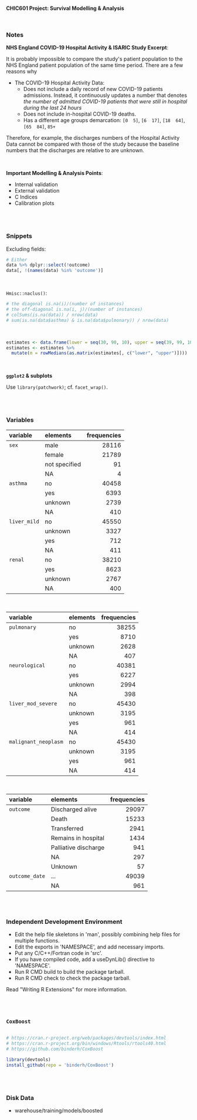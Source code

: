 <br>

**CHIC601 Project: Survival Modelling & Analysis**

<br>

### Notes

**NHS England COVID-19 Hospital Activity & ISARIC Study Excerpt**:

It is probably impossible to compare the study's patient population to the NHS England patient population of the same
time period.  There are a few reasons why

* The COVID-19 Hospital Activity Data:
  * Does not include a daily record of new COVID-19 patients admissions.  Instead, it continuously updates a number 
    that denotes *the number of admitted COVID-19 patients that were still in hospital during the last 24 hours*
  * Does not include in-hospital COVID-19 deaths.
  * Has a different age groups demarcation: `[0  5]`, `[6  17]`, `[18  64]`, `[65  84]`, `85+`

Therefore, for example, the discharges numbers of the Hospital Activity Data cannot be compared with those of the study
because the baseline numbers that the discharges are relative to are unknown.

<br>

**Important Modelling & Analysis Points**:

* Internal validation
* External validation
* C Indices
* Calibration plots


<br>
<br>


### Snippets

Excluding fields:

```r
# Either
data %>% dplyr::select(!outcome)
data[, !(names(data) %in% 'outcome')]
```

<br>

``Hmisc::naclus()``:

```r
# the diagonal is.na(i)/(number of instances)
# the off-diagonal is.na(i, j)/(number of instances)
# colSums(is.na(data)) / nrow(data)
# sum(is.na(data$asthma) & is.na(data$pulmonary)) / nrow(data)
```

<br>

```r
estimates <- data.frame(lower = seq(30, 90, 10), upper = seq(39, 99, 10))
estimates <- estimates %>%
  mutate(m = rowMedians(as.matrix(estimates[, c("lower", "upper")])))
```


<br>

**``ggplot2`` & subplots**

Use ``library(patchwork)``; cf. ``facet_wrap()``.


<br>
<br>

### Variables

variable | elements | frequencies
:--- | :--- | ---:
``sex`` | male | 28116
 &nbsp; | female | 21789
 &nbsp; | not specified | 91
 &nbsp; | NA | 4
``asthma`` | no | 40458
 &nbsp; | yes | 6393
 &nbsp; | unknown | 2739
 &nbsp; | NA | 410
``liver_mild`` | no | 45550
 &nbsp; | unknown | 3327
 &nbsp; | yes | 712
 &nbsp; | NA | 411
``renal`` | no | 38210
 &nbsp; | yes | 8623
 &nbsp; | unknown | 2767
 &nbsp; | NA | 400

<br>

variable | elements | frequencies
:--- | :--- | ---:
``pulmonary`` | no | 38255
 &nbsp; | yes | 8710
 &nbsp; | unknown | 2628
 &nbsp; | NA | 407
``neurological`` | no | 40381
 &nbsp; | yes | 6227
 &nbsp; | unknown | 2994
 &nbsp; | NA | 398
``liver_mod_severe`` | no | 45430
 &nbsp; | unknown | 3195
 &nbsp; | yes | 961
 &nbsp; | NA | 414
``malignant_neoplasm`` | no | 45430
 &nbsp; | unknown | 3195
 &nbsp; | yes | 961
 &nbsp; | NA | 414

<br>

variable | elements | frequencies
:--- | :--- | ---:
``outcome`` | Discharged alive | 29097
&nbsp; | Death | 15233
&nbsp; | Transferred | 2941
&nbsp; | Remains in hospital | 1434
&nbsp; | Palliative discharge | 941
&nbsp; | NA | 297
&nbsp; | Unknown | 57
``outcome_date`` | ... | 49039
&nbsp; | NA | 961


<br>
<br>

### Independent Development Environment

* Edit the help file skeletons in 'man', possibly combining help files
  for multiple functions.
* Edit the exports in 'NAMESPACE', and add necessary imports.
* Put any C/C++/Fortran code in 'src'.
* If you have compiled code, add a useDynLib() directive to
  'NAMESPACE'.
* Run R CMD build to build the package tarball.
* Run R CMD check to check the package tarball.

Read "Writing R Extensions" for more information.

<br>
<br>

### ``CoxBoost``

```r

# https://cran.r-project.org/web/packages/devtools/index.html
# https://cran.r-project.org/bin/windows/Rtools/rtools40.html
# https://github.com/binderh/CoxBoost

library(devtools)
install_github(repo = 'binderh/CoxBoost')
```

<br>
<br>

### Disk Data

* warehouse/training/models/boosted


<br>
<br>

<br>
<br>

<br>
<br>
